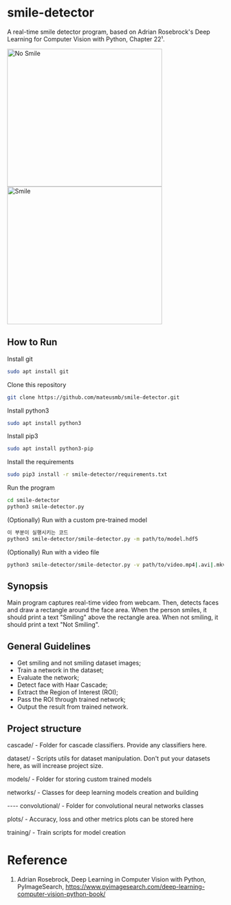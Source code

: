 # smile-detector

A real-time smile detector program, based on Adrian Rosebrock's Deep Learning for Computer Vision with Python, Chapter 22¹.

<img src="https://imgur.com/moPlcdw.jpg" width="360" height="320" alt="No Smile"> <img src="https://imgur.com/76OjrGR.jpg" width="360" height="320" alt="Smile">

## How to Run

Install git

```bash
sudo apt install git
```

Clone this repository

```bash
git clone https://github.com/mateusmb/smile-detector.git
```

Install python3

```bash
sudo apt install python3
```

Install pip3

```bash
sudo apt install python3-pip
```

Install the requirements

```bash
sudo pip3 install -r smile-detector/requirements.txt
```

Run the program

```bash
cd smile-detector
python3 smile-detector.py
```

(Optionally) Run with a custom pre-trained model

```bash
이 부분이 실행시키는 코드
python3 smile-detector/smile-detector.py -m path/to/model.hdf5
```

(Optionally) Run with a video file

```bash
python3 smile-detector/smile-detector.py -v path/to/video.mp4|.avi|.mkv|.wmv
```

## Synopsis

Main program captures real-time video from webcam. Then, detects faces and draw a rectangle around the face area. When the person smiles, it should print a text "Smiling" above the rectangle area. When not smiling, it should print a text "Not Smiling".

## General Guidelines

- Get smiling and not smiling dataset images;
- Train a network in the dataset;
- Evaluate the network;
- Detect face with Haar Cascade;
- Extract the Region of Interest (ROI);
- Pass the ROI through trained network;
- Output the result from trained network.

## Project structure

cascade/ - Folder for cascade classifiers. Provide any classifiers here.

dataset/ - Scripts utils for dataset manipulation. Don't put your datasets here, as will increase project size.

models/ - Folder for storing custom trained models

networks/ - Classes for deep learning models creation and building

---- convolutional/ - Folder for convolutional neural networks classes

plots/ - Accuracy, loss and other metrics plots can be stored here

training/ - Train scripts for model creation

# Reference

1. Adrian Rosebrock, Deep Learning in Computer Vision with Python, PyImageSearch, https://www.pyimagesearch.com/deep-learning-computer-vision-python-book/
